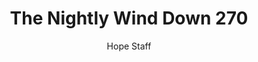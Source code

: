 ---
image: /assets/img/nwd/270_nwd_matthew_11_28_erv.png
title: The Nightly Wind Down 270
number: 270
categories:
  - The Nightly Wind Down
author: Hope Staff
notes: The Nightly Wind Down 270
embed: >-
  EMBED_GOES_HERE
transcript: >-
  SOME LINES OF TEXT START HERE
---